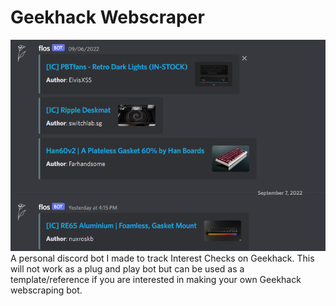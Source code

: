 # Geekhack Webscraper
![alt text](https://github.com/bevin-kbds/Geekhack-Webscraper/blob/main/image/flos.PNG?raw=true)
 A personal discord bot I made to track Interest Checks on Geekhack. This will not work as a plug and play bot but can be used as a template/reference if you are interested in making your own Geekhack webscraping bot. 
